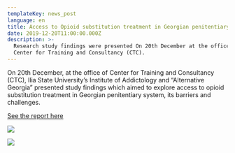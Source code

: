 ```yaml
---
templateKey: news_post
language: en
title: Access to Opioid substitution treatment in Georgian penitentiary system
date: 2019-12-20T11:00:00.000Z
description: >-
  Research study findings were presented On 20th December at the office of
  Center for Training and Consultancy (CTC).
---
```

On 20th December, at the office of Center for Training and Consultancy (CTC), Ilia State University’s Institute of Addictology and “Alternative Georgia” presented study findings which aimed to explore access to opioid substitution treatment in Georgian penitentiary system, its barriers and challenges.

[See the report here](https://altgeorgia.ge/en/technical-reports)

<div class="image-list">

![](/media/uploads/80811371_3210341235648561_8961293884072132608_o.jpg)

![](/media/uploads/79784794_3210341242315227_8392370185192865792_o.jpg)

</div>

